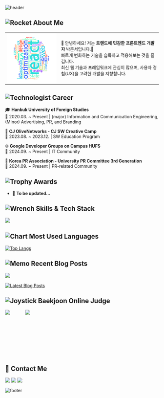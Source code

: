 ![header](https://capsule-render.vercel.app/api?type=rect&color=262627&height=200&section=header&text=Juncci's%20GitHub&fontSize=45&fontColor=ffffff&fontAlignY=50)

## <img src="https://raw.githubusercontent.com/Tarikul-Islam-Anik/Animated-Fluent-Emojis/master/Emojis/Travel%20and%20places/Rocket.png" alt="Rocket" width="25" height="25" /> About Me

<table>
  <tr>
    <td width="35%">
      <img src="https://github.com/Debuging-JunSeoPark/Debuging-JunSeoPark/blob/fd61c329146eda272094a36b9ed3e3ef45a1ec1a/assets/word-art%20(2).png" width="100%" />
    </td>
    <td width="65%">
      <p>
        👋 안녕하세요! 저는 <strong>트렌드에 민감한 프론트엔드 개발자</strong> 박준서입니다.👋<br>
        빠르게 변화하는 기술을 습득하고 적용해보는 것을 즐깁니다.<br>
        최신 웹 기술과 프레임워크에 관심이 많으며, 사용자 경험(UX)을 고려한 개발을 지향합니다.
      </p>
    </td>
  </tr>
</table>

## <img src="https://raw.githubusercontent.com/Tarikul-Islam-Anik/Animated-Fluent-Emojis/master/Emojis/People/Technologist.png" alt="Technologist" width="25" height="25" /> Career

🎓 **Hankuk University of Foreign Studies**  
📌 2020.03. ~ Present | (major) Information and Communication Engineering, (Minor) Advertising, PR, and Branding  

🚀 **CJ OliveNetworks - CJ SW Creative Camp**  
📌 2023.08. ~ 2023.12. | SW Education Program

🌐 **Google Developer Groups on Campus HUFS**  
📌 2024.09. ~ Present | IT Community

📢 **Korea PR Association - University PR Committee 3rd Generation**  
📌 2024.09. ~ Present | PR-related Community

## <img src="https://raw.githubusercontent.com/Tarikul-Islam-Anik/Animated-Fluent-Emojis/master/Emojis/Activities/Trophy.png" alt="Trophy" width="25" height="25" /> Awards

- 📌 **To be updated...**  

## <img src="https://raw.githubusercontent.com/Tarikul-Islam-Anik/Animated-Fluent-Emojis/master/Emojis/Objects/Wrench.png" alt="Wrench" width="25" height="25" /> Skills & Tech Stack

<p align="left">
  <img src="https://skillicons.dev/icons?i=js,ts,react,vue,nodejs&theme=dark" />
</p>

## <img src="https://raw.githubusercontent.com/Tarikul-Islam-Anik/Animated-Fluent-Emojis/master/Emojis/Objects/Bar%20Chart.png" alt="Chart" width="25" height="25" /> Most Used Languages

[![Top Langs](https://github-readme-stats.vercel.app/api/top-langs/?username=Debuging-JunSeoPark&layout=compact&theme=radical)](https://github.com/anuraghazra/github-readme-stats)

## <img src="https://raw.githubusercontent.com/Tarikul-Islam-Anik/Animated-Fluent-Emojis/master/Emojis/Objects/Memo.png" alt="Memo" width="30" height="30" /> Recent Blog Posts

<p align="left">
  <img src="https://github-readme-tistory-card.vercel.app/api/badge?name=Juncci's%20Blog&theme=kakao" height="30" />
</p>

[![Latest Blog Posts](https://github-readme-tistory-card.vercel.app/api/posts?name=juncci)](https://juncci.tistory.com/)

## <img src="https://raw.githubusercontent.com/Tarikul-Islam-Anik/Animated-Fluent-Emojis/master/Emojis/Activities/Joystick.png" alt="Joystick" width="25" height="25" /> Baekjoon Online Judge

<p align="left" style="display: flex; gap: 50px;">
  <img src="http://mazassumnida.wtf/api/v2/generate_badge?boj=pjseo1313" height="150"/>
  <img src="https://mazandi.herokuapp.com/api?handle=pjseo1313&theme=dark" height="150"/>
</p>

## 📩 Contact Me

<a href="mailto:pjseo1313@gmail.com"><img src="https://img.shields.io/badge/Gmail-D14836?style=for-the-badge&logo=Gmail&logoColor=white"/></a>
<a href="https://juncci.tistory.com/"><img src="https://img.shields.io/badge/Tistory-000000?style=for-the-badge&logo=Google%20Blogger&logoColor=white"/></a>
<a href="https://www.linkedin.com/in/junseo-park/"><img src="https://img.shields.io/badge/LinkedIn-0077B5?style=for-the-badge&logo=LinkedIn&logoColor=white"/></a>

![footer](https://capsule-render.vercel.app/api?type=rect&color=262627&height=100&section=footer)
